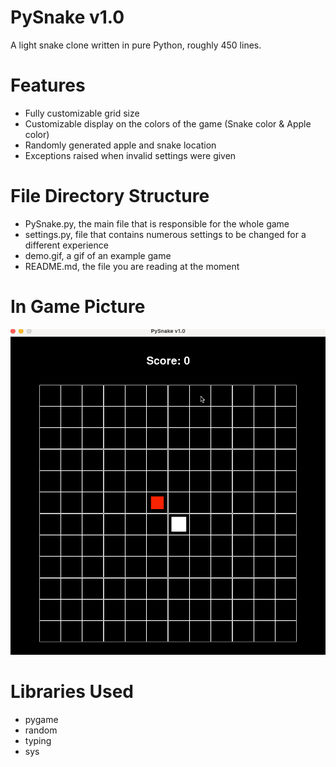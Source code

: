# PySnake v1.0

A light snake clone written in pure Python, roughly 450 lines.

# Features

- Fully customizable grid size
- Customizable display on the colors of the game (Snake color & Apple color)
- Randomly generated apple and snake location
- Exceptions raised when invalid settings were given

# File Directory Structure

- PySnake.py, the main file that is responsible for the whole game
- settings.py, file that contains numerous settings to be changed for a different experience
- demo.gif, a gif of an example game
- README.md, the file you are reading at the moment

# In Game Picture

![Gameplay of snake in a 12 by 12 grid](https://github.com/Lei-Tin/PySnake/blob/a13d4bf4074498ec767401115aec6437b3093532/demo.gif)

# Libraries Used

- pygame
- random
- typing
- sys
